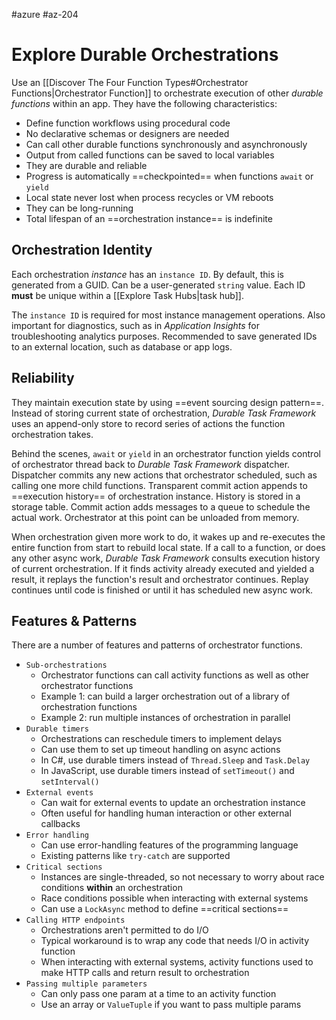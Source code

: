 #azure #az-204

# Explore Durable Orchestrations
Use an [[Discover The Four Function Types#Orchestrator Functions|Orchestrator Function]] to orchestrate execution of other *durable functions* within an app.
They have the following characteristics:
- Define function workflows using procedural code
- No declarative schemas or designers are needed
- Can call other durable functions synchronously and asynchronously
- Output from called functions can be saved to local variables
- They are durable and reliable
- Progress is automatically ==checkpointed== when functions `await` or `yield`
- Local state never lost when process recycles or VM reboots
- They can be long-running
- Total lifespan of an ==orchestration instance== is indefinite

## Orchestration Identity
Each orchestration *instance* has an `instance ID`.
By default, this is generated from a GUID.
Can be a user-generated `string` value.
Each ID **must** be unique within a [[Explore Task Hubs|task hub]].

The `instance ID` is required for most instance management operations.
Also important for diagnostics, such as in *Application Insights* for troubleshooting analytics purposes.
Recommended to save generated IDs to an external location, such as database or app logs.

## Reliability
They maintain execution state by using ==event sourcing design pattern==.
Instead of storing current state of orchestration, *Durable Task Framework* uses an append-only store to record series of actions the function orchestration takes.

Behind the scenes, `await` or `yield` in an orchestrator function yields control of orchestrator thread back to *Durable Task Framework* dispatcher.
Dispatcher commits any new actions that orchestrator scheduled, such as calling one more child functions.
Transparent commit action appends to ==execution history== of orchestration instance.
History is stored in a storage table.
Commit action adds messages to a queue to schedule the actual work.
Orchestrator at this point can be unloaded from memory.

When orchestration given more work to do, it wakes up and re-executes the entire function from start to rebuild local state.
If a call to a function, or does any other async work, *Durable Task Framework* consults execution history of current orchestration.
If it finds activity already executed and yielded a result, it replays the function's result and orchestrator continues.
Replay continues until code is finished or until it has scheduled new async work.

## Features & Patterns
There are a number of features and patterns of orchestrator functions.

- `Sub-orchestrations`
	- Orchestrator functions can call activity functions as well as other orchestrator functions
	- Example 1: can build a larger orchestration out of a library of orchestration functions
	- Example 2: run multiple instances of orchestration in parallel
- `Durable timers`
	- Orchestrations can reschedule timers to implement delays
	- Can use them to set up timeout handling on async actions
	- In C#, use durable timers instead of `Thread.Sleep` and `Task.Delay`
	- In JavaScript, use durable timers instead of `setTimeout()` and `setInterval()`
- `External events`
	- Can wait for external events to update an orchestration instance
	- Often useful for handling human interaction or other external callbacks
- `Error handling`
	- Can use error-handling features of the programming language
	- Existing patterns like `try-catch` are supported
- `Critical sections`
	- Instances are single-threaded, so not necessary to worry about race conditions **within** an orchestration
	- Race conditions possible when interacting with external systems
	- Can use a `LockAsync` method to define ==critical sections==
- `Calling HTTP endpoints`
	- Orchestrations aren't permitted to do I/O
	- Typical workaround is to wrap any code that needs I/O in activity function
	- When interacting with external systems, activity functions used to make HTTP calls and return result to orchestration
- `Passing multiple parameters`
	- Can only pass one param at a time to an activity function
	- Use an array or `ValueTuple` if you want to pass multiple params